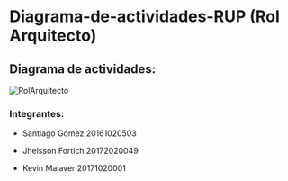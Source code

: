 # Diagrama-de-actividades-RUP (Rol Arquitecto)

## Diagrama de actividades:

![RolArquitecto](https://user-images.githubusercontent.com/20057560/84056428-d520f580-a97b-11ea-86b5-c9dc4d302d03.png)

### Integrantes:
* Santiago Gómez 20161020503

* Jheisson Fortich 20172020049

* Kevin Malaver 20171020001
